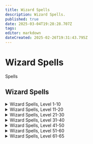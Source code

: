 ```yaml
---
title: Wizard Spells
description: Wizard Spells.
published: true
date: 2025-03-04T19:28:28.707Z
tags: 
editor: markdown
dateCreated: 2025-02-26T19:31:43.795Z
---
```


# Wizard Spells

Spells

## Wizard Spells

<details>
	<summary>Wizard Spells, Level 1-10 </summary>

|Spell Name|Level|
|---|---|
|<a href="https://www.thjdi.cc/spell/372" target="_blank">Blast of Cold</a>|1|
|<a href="https://www.thjdi.cc/spell/54" target="_blank">Frost Bolt</a>|1|
|<a href="https://www.thjdi.cc/spell/288" target="_blank">Minor Shielding</a>|1|
|<a href="https://www.thjdi.cc/spell/374" target="_blank">Numbing Cold</a>|1|
|<a href="https://www.thjdi.cc/spell/373" target="_blank">Sphere of Light</a>|1|
|<a href="https://www.thjdi.cc/spell/205" target="_blank">True North</a>|1|
|<a href="https://www.thjdi.cc/spell/51" target="_blank">Glimpse</a>|2|
|<a href="https://www.thjdi.cc/spell/378" target="_blank">O`Keil's Radiation</a>|2|
|<a href="https://www.thjdi.cc/spell/375" target="_blank">Fade</a>|3|
|<a href="https://www.thjdi.cc/spell/230" target="_blank">Root</a>|3|
|<a href="https://www.thjdi.cc/spell/36" target="_blank">Gate</a>|4|
|<a href="https://www.thjdi.cc/spell/80" target="_blank">See Invisible</a>|4|
|<a href="https://www.thjdi.cc/spell/376" target="_blank">Shock of Fire</a>|4|
|<a href="https://www.thjdi.cc/spell/379" target="_blank">Fingers of Fire</a>|5|
|<a href="https://www.thjdi.cc/spell/477" target="_blank">Fire Bolt</a>|5|
|<a href="https://www.thjdi.cc/spell/377" target="_blank">Icestrike</a>|6|
|<a href="https://www.thjdi.cc/spell/246" target="_blank">Lesser Shielding</a>|6|
|<a href="https://www.thjdi.cc/spell/232" target="_blank">Sense Summoned</a>|7|
|<a href="https://www.thjdi.cc/spell/354" target="_blank">Shadow Step</a>|7|
|<a href="https://www.thjdi.cc/spell/380" target="_blank">Column of Frost</a>|8|
|<a href="https://www.thjdi.cc/spell/323" target="_blank">Eye of Zomm</a>|8|
|<a href="https://www.thjdi.cc/spell/656" target="_blank">Shock of Ice</a>|8|
|<a href="https://www.thjdi.cc/spell/234" target="_blank">Halo of Light</a>|9|
|<a href="https://www.thjdi.cc/spell/381" target="_blank">Resistant Skin</a>|9|
|<a href="https://www.thjdi.cc/spell/2551" target="_blank">O`Keil's Embers</a>|10|
|<a href="https://www.thjdi.cc/spell/383" target="_blank">Shock of Lightning</a>|10|

</details>

<details>
	<summary>Wizard Spells, Level 11-20 </summary>

|Spell Name|Level|
|---|---|
|<a href="https://www.thjdi.cc/spell/48" target="_blank">Cancel Magic</a>|11|
|<a href="https://www.thjdi.cc/spell/529" target="_blank">Gaze</a>|11|
|<a href="https://www.thjdi.cc/spell/35" target="_blank">Bind Affinity</a>|12|
|<a href="https://www.thjdi.cc/spell/40971" target="_blank">Bind Affinity</a>|12|
|<a href="https://www.thjdi.cc/spell/85" target="_blank">Firestorm</a>|12|
|<a href="https://www.thjdi.cc/spell/382" target="_blank">Frost Spiral of Al'Kabor</a>|12|
|<a href="https://www.thjdi.cc/spell/236" target="_blank">Shieldskin</a>|13|
|<a href="https://www.thjdi.cc/spell/4252" target="_blank">Xalirilan's Lesser Appraisal</a>|13|
|<a href="https://www.thjdi.cc/spell/305" target="_blank">Identify</a>|14|
|<a href="https://www.thjdi.cc/spell/385" target="_blank">Project Lightning</a>|14|
|<a href="https://www.thjdi.cc/spell/4264" target="_blank">Xalirilan's Lesser Discombobulation</a>|14|
|<a href="https://www.thjdi.cc/spell/4276" target="_blank">Xalirilan's Lesser Extrication</a>|14|
|<a href="https://www.thjdi.cc/spell/657" target="_blank">Flame Shock</a>|15|
|<a href="https://www.thjdi.cc/spell/386" target="_blank">Pillar of Fire</a>|15|
|<a href="https://www.thjdi.cc/spell/309" target="_blank">Shielding</a>|15|
|<a href="https://www.thjdi.cc/spell/500" target="_blank">Bind Sight</a>|16|
|<a href="https://www.thjdi.cc/spell/7676" target="_blank">Focus Crude Spellcaster's Empowering Essence</a>|16|
|<a href="https://www.thjdi.cc/spell/7674" target="_blank">Focus Primitive Spellcaster's Empowering Essence</a>|16|
|<a href="https://www.thjdi.cc/spell/7675" target="_blank">Focus Rudimentary Spellcaster's Empowering Essence</a>|16|
|<a href="https://www.thjdi.cc/spell/679" target="_blank">Heat Sight</a>|16|
|<a href="https://www.thjdi.cc/spell/42" target="_blank">Invisibility</a>|16|
|<a href="https://www.thjdi.cc/spell/38" target="_blank">Lightning Bolt</a>|16|
|<a href="https://www.thjdi.cc/spell/22" target="_blank">Force Snap</a>|17|
|<a href="https://www.thjdi.cc/spell/131" target="_blank">Instill</a>|17|
|<a href="https://www.thjdi.cc/spell/2945" target="_blank">Nexus Gate</a>|17|
|<a href="https://www.thjdi.cc/spell/458" target="_blank">Fire Spiral of Al'Kabor</a>|18|
|<a href="https://www.thjdi.cc/spell/2552" target="_blank">Garrison's Mighty Mana Shock</a>|18|
|<a href="https://www.thjdi.cc/spell/2184" target="_blank">Lesser Evacuate</a>|18|
|<a href="https://www.thjdi.cc/spell/542" target="_blank">North Gate</a>|18|
|<a href="https://www.thjdi.cc/spell/578" target="_blank">Sight</a>|19|
|<a href="https://www.thjdi.cc/spell/503" target="_blank">Tishan's Clash</a>|19|
|<a href="https://www.thjdi.cc/spell/541" target="_blank">Tox Gate</a>|19|
|<a href="https://www.thjdi.cc/spell/10882" target="_blank">Blightfire Moors Gate</a>|20|
|<a href="https://www.thjdi.cc/spell/10881" target="_blank">Blightfire Moors Portal</a>|20|
|<a href="https://www.thjdi.cc/spell/108" target="_blank">Elemental Shield</a>|20|
|<a href="https://www.thjdi.cc/spell/543" target="_blank">Fay Gate</a>|20|
|<a href="https://www.thjdi.cc/spell/7677" target="_blank">Focus Makeshift Spellcaster's Empowering Essence</a>|20|
|<a href="https://www.thjdi.cc/spell/7689" target="_blank">Focus Mass Crude Spellcaster's Empowering Essence</a>|20|
|<a href="https://www.thjdi.cc/spell/7687" target="_blank">Focus Mass Primitive Spellcaster's Empowering Essence</a>|20|
|<a href="https://www.thjdi.cc/spell/7688" target="_blank">Focus Mass Rudimentary Spellcaster's Empowering Essence</a>|20|
|<a href="https://www.thjdi.cc/spell/2418" target="_blank">Grimling Gate</a>|20|
|<a href="https://www.thjdi.cc/spell/27749" target="_blank">Primary Anchor Gate</a>|20|
|<a href="https://www.thjdi.cc/spell/27753" target="_blank">Secondary Anchor Gate</a>|20|
|<a href="https://www.thjdi.cc/spell/10880" target="_blank">Translocate: Blightfire Moors</a>|20|

</details>

<details>
	<summary>Wizard Spells, Level 21-30 </summary>

|Spell Name|Level|
|---|---|
|<a href="https://www.thjdi.cc/spell/544" target="_blank">Common Gate</a>|21|
|<a href="https://www.thjdi.cc/spell/387" target="_blank">Leatherskin</a>|21|
|<a href="https://www.thjdi.cc/spell/3795" target="_blank">Stonebrunt Gate</a>|21|
|<a href="https://www.thjdi.cc/spell/261" target="_blank">Levitate</a>|22|
|<a href="https://www.thjdi.cc/spell/545" target="_blank">Nek Gate</a>|22|
|<a href="https://www.thjdi.cc/spell/547" target="_blank">Ro Gate</a>|22|
|<a href="https://www.thjdi.cc/spell/2423" target="_blank">Twilight Gate</a>|22|
|<a href="https://www.thjdi.cc/spell/546" target="_blank">Cazic Gate</a>|23|
|<a href="https://www.thjdi.cc/spell/467" target="_blank">Lightning Storm</a>|23|
|<a href="https://www.thjdi.cc/spell/65" target="_blank">Major Shielding</a>|23|
|<a href="https://www.thjdi.cc/spell/548" target="_blank">West Gate</a>|23|
|<a href="https://www.thjdi.cc/spell/4253" target="_blank">Xalirilan's Appraisal</a>|23|
|<a href="https://www.thjdi.cc/spell/461" target="_blank">Cast Force</a>|24|
|<a href="https://www.thjdi.cc/spell/462" target="_blank">Column of Lightning</a>|24|
|<a href="https://www.thjdi.cc/spell/1325" target="_blank">Combine Gate</a>|24|
|<a href="https://www.thjdi.cc/spell/7690" target="_blank">Focus Mass Makeshift Spellcaster's Empowering Essence</a>|24|
|<a href="https://www.thjdi.cc/spell/464" target="_blank">Frost Shock</a>|24|
|<a href="https://www.thjdi.cc/spell/4265" target="_blank">Xalirilan's Discombobulation</a>|24|
|<a href="https://www.thjdi.cc/spell/4277" target="_blank">Xalirilan's Extrication</a>|24|
|<a href="https://www.thjdi.cc/spell/2553" target="_blank">Minor Familiar</a>|25|
|<a href="https://www.thjdi.cc/spell/562" target="_blank">North Portal</a>|25|
|<a href="https://www.thjdi.cc/spell/3581" target="_blank">O`Keil's Levity</a>|25|
|<a href="https://www.thjdi.cc/spell/528" target="_blank">Yonder</a>|25|
|<a href="https://www.thjdi.cc/spell/468" target="_blank">Energy Storm</a>|26|
|<a href="https://www.thjdi.cc/spell/602" target="_blank">Evacuate: North</a>|26|
|<a href="https://www.thjdi.cc/spell/1899" target="_blank">Imbue Fire Opal</a>|26|
|<a href="https://www.thjdi.cc/spell/465" target="_blank">Inferno Shock</a>|26|
|<a href="https://www.thjdi.cc/spell/636" target="_blank">Bonds of Force</a>|27|
|<a href="https://www.thjdi.cc/spell/563" target="_blank">Fay Portal</a>|27|
|<a href="https://www.thjdi.cc/spell/3183" target="_blank">Knowledge Gate</a>|27|
|<a href="https://www.thjdi.cc/spell/3793" target="_blank">Stonebrunt Portal</a>|27|
|<a href="https://www.thjdi.cc/spell/3999" target="_blank">Mass Imbue Fire Opal</a>|28|
|<a href="https://www.thjdi.cc/spell/459" target="_blank">Shock Spiral of Al'Kabor</a>|28|
|<a href="https://www.thjdi.cc/spell/470" target="_blank">Thunder Strike</a>|28|
|<a href="https://www.thjdi.cc/spell/561" target="_blank">Tox Portal</a>|28|
|<a href="https://www.thjdi.cc/spell/2428" target="_blank">Dawnshroud Gate</a>|29|
|<a href="https://www.thjdi.cc/spell/2420" target="_blank">Grimling Portal</a>|29|
|<a href="https://www.thjdi.cc/spell/579" target="_blank">Magnify</a>|29|
|<a href="https://www.thjdi.cc/spell/2944" target="_blank">Nexus Portal</a>|29|
|<a href="https://www.thjdi.cc/spell/7678" target="_blank">Focus Elementary Spellcaster's Empowering Essence</a>|30|
|<a href="https://www.thjdi.cc/spell/393" target="_blank">Steelskin</a>|30|
|<a href="https://www.thjdi.cc/spell/471" target="_blank">Thunderclap</a>|30|

</details>

<details>
	<summary>Wizard Spells, Level 31-40 </summary>

|Spell Name|Level|
|---|---|
|<a href="https://www.thjdi.cc/spell/463" target="_blank">Circle of Force</a>|31|
|<a href="https://www.thjdi.cc/spell/1419" target="_blank">O`Keil's Flickering Flame</a>|31|
|<a href="https://www.thjdi.cc/spell/603" target="_blank">Evacuate: Fay</a>|32|
|<a href="https://www.thjdi.cc/spell/1744" target="_blank">Harvest</a>|32|
|<a href="https://www.thjdi.cc/spell/1417" target="_blank">Iceclad Gate</a>|32|
|<a href="https://www.thjdi.cc/spell/469" target="_blank">Lava Storm</a>|32|
|<a href="https://www.thjdi.cc/spell/564" target="_blank">Nek Portal</a>|32|
|<a href="https://www.thjdi.cc/spell/565" target="_blank">Cazic Portal</a>|33|
|<a href="https://www.thjdi.cc/spell/66" target="_blank">Greater Shielding</a>|33|
|<a href="https://www.thjdi.cc/spell/1418" target="_blank">Iceclad Portal</a>|33|
|<a href="https://www.thjdi.cc/spell/2425" target="_blank">Twilight Portal</a>|33|
|<a href="https://www.thjdi.cc/spell/4254" target="_blank">Xalirilan's Greater Appraisal</a>|33|
|<a href="https://www.thjdi.cc/spell/1516" target="_blank">Combine Portal</a>|34|
|<a href="https://www.thjdi.cc/spell/7691" target="_blank">Focus Mass Elementary Spellcaster's Empowering Essence</a>|34|
|<a href="https://www.thjdi.cc/spell/2026" target="_blank">Great Divide Gate</a>|34|
|<a href="https://www.thjdi.cc/spell/658" target="_blank">Ice Shock</a>|34|
|<a href="https://www.thjdi.cc/spell/49" target="_blank">Nullify Magic</a>|34|
|<a href="https://www.thjdi.cc/spell/4266" target="_blank">Xalirilan's Greater Discombobulation</a>|34|
|<a href="https://www.thjdi.cc/spell/4278" target="_blank">Xalirilan's Greater Extrication</a>|34|
|<a href="https://www.thjdi.cc/spell/566" target="_blank">Common Portal</a>|35|
|<a href="https://www.thjdi.cc/spell/2554" target="_blank">Elnerick's Entombment of Ice</a>|35|
|<a href="https://www.thjdi.cc/spell/460" target="_blank">Force Spiral of Al'Kabor</a>|35|
|<a href="https://www.thjdi.cc/spell/27751" target="_blank">Primary Anchor Portal</a>|35|
|<a href="https://www.thjdi.cc/spell/27755" target="_blank">Secondary Anchor Portal</a>|35|
|<a href="https://www.thjdi.cc/spell/1338" target="_blank">Translocate: North</a>|35|
|<a href="https://www.thjdi.cc/spell/3833" target="_blank">Translocate: Stonebrunt</a>|35|
|<a href="https://www.thjdi.cc/spell/1423" target="_blank">Great Divide Portal</a>|36|
|<a href="https://www.thjdi.cc/spell/567" target="_blank">Ro Portal</a>|36|
|<a href="https://www.thjdi.cc/spell/1738" target="_blank">Tishan's Relocation</a>|36|
|<a href="https://www.thjdi.cc/spell/1336" target="_blank">Translocate: Fay</a>|36|
|<a href="https://www.thjdi.cc/spell/2943" target="_blank">Translocate: Nexus</a>|36|
|<a href="https://www.thjdi.cc/spell/752" target="_blank">Concussion</a>|37|
|<a href="https://www.thjdi.cc/spell/466" target="_blank">Lightning Shock</a>|37|
|<a href="https://www.thjdi.cc/spell/1739" target="_blank">Markar's Relocation</a>|37|
|<a href="https://www.thjdi.cc/spell/1337" target="_blank">Translocate: Tox</a>|37|
|<a href="https://www.thjdi.cc/spell/568" target="_blank">West Portal</a>|37|
|<a href="https://www.thjdi.cc/spell/539" target="_blank">Chill Sight</a>|38|
|<a href="https://www.thjdi.cc/spell/604" target="_blank">Evacuate: Ro</a>|38|
|<a href="https://www.thjdi.cc/spell/3180" target="_blank">Knowledge Portal</a>|38|
|<a href="https://www.thjdi.cc/spell/84" target="_blank">Shifting Sight</a>|38|
|<a href="https://www.thjdi.cc/spell/1339" target="_blank">Translocate: Combine</a>|38|
|<a href="https://www.thjdi.cc/spell/2027" target="_blank">Wakening Lands Gate</a>|38|
|<a href="https://www.thjdi.cc/spell/2028" target="_blank">Cobalt Scar Gate</a>|39|
|<a href="https://www.thjdi.cc/spell/2430" target="_blank">Dawnshroud Portal</a>|39|
|<a href="https://www.thjdi.cc/spell/132" target="_blank">Immobilize</a>|39|
|<a href="https://www.thjdi.cc/spell/1420" target="_blank">Invisibility to Undead</a>|39|
|<a href="https://www.thjdi.cc/spell/2421" target="_blank">Translocate: Grimling</a>|39|
|<a href="https://www.thjdi.cc/spell/394" target="_blank">Diamondskin</a>|40|
|<a href="https://www.thjdi.cc/spell/7679" target="_blank">Focus Modest Spellcaster's Empowering Essence</a>|40|
|<a href="https://www.thjdi.cc/spell/27757" target="_blank">Primary Anchor Push</a>|40|
|<a href="https://www.thjdi.cc/spell/27758" target="_blank">Secondary Anchor Push</a>|40|
|<a href="https://www.thjdi.cc/spell/1372" target="_blank">Translocate: Common</a>|40|
|<a href="https://www.thjdi.cc/spell/27750" target="_blank">Translocate: Primary Anchor</a>|40|
|<a href="https://www.thjdi.cc/spell/27754" target="_blank">Translocate: Secondary Anchor</a>|40|
|<a href="https://www.thjdi.cc/spell/3811" target="_blank">Vision Shift</a>|40|

</details>

<details>
	<summary>Wizard Spells, Level 41-50 </summary>

|Spell Name|Level|
|---|---|
|<a href="https://www.thjdi.cc/spell/23" target="_blank">Force Strike</a>|41|
|<a href="https://www.thjdi.cc/spell/660" target="_blank">Frost Storm</a>|41|
|<a href="https://www.thjdi.cc/spell/1371" target="_blank">Translocate: Nek</a>|41|
|<a href="https://www.thjdi.cc/spell/2426" target="_blank">Translocate: Twilight</a>|41|
|<a href="https://www.thjdi.cc/spell/109" target="_blank">Elemental Armor</a>|42|
|<a href="https://www.thjdi.cc/spell/605" target="_blank">Evacuate: Nek</a>|42|
|<a href="https://www.thjdi.cc/spell/1374" target="_blank">Translocate: West</a>|42|
|<a href="https://www.thjdi.cc/spell/1399" target="_blank">Wakening Lands Portal</a>|42|
|<a href="https://www.thjdi.cc/spell/1425" target="_blank">Cobalt Scar Portal</a>|43|
|<a href="https://www.thjdi.cc/spell/659" target="_blank">Conflagration</a>|43|
|<a href="https://www.thjdi.cc/spell/73" target="_blank">Gravity Flux</a>|43|
|<a href="https://www.thjdi.cc/spell/1373" target="_blank">Translocate: Ro</a>|43|
|<a href="https://www.thjdi.cc/spell/67" target="_blank">Arch Shielding</a>|44|
|<a href="https://www.thjdi.cc/spell/4099" target="_blank">Bounce</a>|44|
|<a href="https://www.thjdi.cc/spell/1421" target="_blank">Enticement of Flame</a>|44|
|<a href="https://www.thjdi.cc/spell/7692" target="_blank">Focus Mass Modest Spellcaster's Empowering Essence</a>|44|
|<a href="https://www.thjdi.cc/spell/1375" target="_blank">Translocate: Cazic</a>|44|
|<a href="https://www.thjdi.cc/spell/2555" target="_blank">Lesser Familiar</a>|45|
|<a href="https://www.thjdi.cc/spell/733" target="_blank">Supernova</a>|45|
|<a href="https://www.thjdi.cc/spell/2022" target="_blank">Translocate: Iceclad</a>|45|
|<a href="https://www.thjdi.cc/spell/3181" target="_blank">Translocate: Knowledge</a>|45|
|<a href="https://www.thjdi.cc/spell/666" target="_blank">Alter Plane: Hate</a>|46|
|<a href="https://www.thjdi.cc/spell/3849" target="_blank">Alter Plane: Hate II</a>|46|
|<a href="https://www.thjdi.cc/spell/674" target="_blank">Alter Plane: Sky</a>|46|
|<a href="https://www.thjdi.cc/spell/2023" target="_blank">Translocate: Great Divide</a>|46|
|<a href="https://www.thjdi.cc/spell/606" target="_blank">Evacuate: West</a>|47|
|<a href="https://www.thjdi.cc/spell/612" target="_blank">Markar's Clash</a>|47|
|<a href="https://www.thjdi.cc/spell/755" target="_blank">Rend</a>|47|
|<a href="https://www.thjdi.cc/spell/2024" target="_blank">Translocate: Wakening Lands</a>|47|
|<a href="https://www.thjdi.cc/spell/133" target="_blank">Paralyzing Earth</a>|48|
|<a href="https://www.thjdi.cc/spell/2025" target="_blank">Translocate: Cobalt Scar</a>|48|
|<a href="https://www.thjdi.cc/spell/731" target="_blank">Wrath of Al'Kabor</a>|48|
|<a href="https://www.thjdi.cc/spell/732" target="_blank">Ice Comet</a>|49|
|<a href="https://www.thjdi.cc/spell/2431" target="_blank">Translocate: Dawnshroud</a>|49|
|<a href="https://www.thjdi.cc/spell/4067" target="_blank">Ward of Calrena</a>|49|
|<a href="https://www.thjdi.cc/spell/7680" target="_blank">Focus Simple Spellcaster's Empowering Essence</a>|50|
|<a href="https://www.thjdi.cc/spell/2894" target="_blank">Levitation</a>|50|
|<a href="https://www.thjdi.cc/spell/1422" target="_blank">Translocate</a>|50|

</details>

<details>
	<summary>Wizard Spells, Level 51-60 </summary>

|Spell Name|Level|
|---|---|
|<a href="https://www.thjdi.cc/spell/8968" target="_blank">Arcstone Gate</a>|51|
|<a href="https://www.thjdi.cc/spell/8966" target="_blank">Arcstone Portal</a>|51|
|<a href="https://www.thjdi.cc/spell/1631" target="_blank">Atol's Spectral Shackles</a>|51|
|<a href="https://www.thjdi.cc/spell/1637" target="_blank">Draught of Fire</a>|51|
|<a href="https://www.thjdi.cc/spell/16228" target="_blank">Focus of Arcanum</a>|51|
|<a href="https://www.thjdi.cc/spell/1646" target="_blank">Pillar of Frost</a>|51|
|<a href="https://www.thjdi.cc/spell/1634" target="_blank">Tishan's Discord</a>|51|
|<a href="https://www.thjdi.cc/spell/8238" target="_blank">Undershore Gate</a>|51|
|<a href="https://www.thjdi.cc/spell/8236" target="_blank">Undershore Portal</a>|51|
|<a href="https://www.thjdi.cc/spell/1627" target="_blank">Abscond</a>|52|
|<a href="https://www.thjdi.cc/spell/5734" target="_blank">Barindu Gate</a>|52|
|<a href="https://www.thjdi.cc/spell/3706" target="_blank">Frozen Harpoon</a>|52|
|<a href="https://www.thjdi.cc/spell/1642" target="_blank">Lure of Frost</a>|52|
|<a href="https://www.thjdi.cc/spell/1609" target="_blank">Manaskin</a>|52|
|<a href="https://www.thjdi.cc/spell/4963" target="_blank">Natimbi Gate</a>|52|
|<a href="https://www.thjdi.cc/spell/1649" target="_blank">Tears of Druzzil</a>|52|
|<a href="https://www.thjdi.cc/spell/1334" target="_blank">Translocate: Group</a>|52|
|<a href="https://www.thjdi.cc/spell/1526" target="_blank">Annul Magic</a>|53|
|<a href="https://www.thjdi.cc/spell/6181" target="_blank">Bloodfields Gate</a>|53|
|<a href="https://www.thjdi.cc/spell/1650" target="_blank">Inferno of Al'Kabor</a>|53|
|<a href="https://www.thjdi.cc/spell/1653" target="_blank">Jyll's Static Pulse</a>|53|
|<a href="https://www.thjdi.cc/spell/3582" target="_blank">Elemental Cloak</a>|54|
|<a href="https://www.thjdi.cc/spell/2557" target="_blank">Familiar</a>|54|
|<a href="https://www.thjdi.cc/spell/7693" target="_blank">Focus Mass Simple Spellcaster's Empowering Essence</a>|54|
|<a href="https://www.thjdi.cc/spell/4070" target="_blank">Magi Ward</a>|54|
|<a href="https://www.thjdi.cc/spell/4965" target="_blank">Natimbi Portal</a>|54|
|<a href="https://www.thjdi.cc/spell/1645" target="_blank">Pillar of Lightning</a>|54|
|<a href="https://www.thjdi.cc/spell/1610" target="_blank">Shield of the Magi</a>|54|
|<a href="https://www.thjdi.cc/spell/1656" target="_blank">Thunderbolt</a>|54|
|<a href="https://www.thjdi.cc/spell/1639" target="_blank">Voltaic Draught</a>|54|
|<a href="https://www.thjdi.cc/spell/5732" target="_blank">Barindu Portal</a>|55|
|<a href="https://www.thjdi.cc/spell/6183" target="_blank">Bloodfields Portal</a>|55|
|<a href="https://www.thjdi.cc/spell/1643" target="_blank">Draught of Jiva</a>|55|
|<a href="https://www.thjdi.cc/spell/8932" target="_blank">Fire Mark</a>|55|
|<a href="https://www.thjdi.cc/spell/7681" target="_blank">Focus Spellcaster's Empowering Essence</a>|55|
|<a href="https://www.thjdi.cc/spell/1406" target="_blank">Improved Invisibility</a>|55|
|<a href="https://www.thjdi.cc/spell/1638" target="_blank">Lure of Flame</a>|55|
|<a href="https://www.thjdi.cc/spell/1632" target="_blank">Plainsight</a>|55|
|<a href="https://www.thjdi.cc/spell/1648" target="_blank">Tears of Solusek</a>|55|
|<a href="https://www.thjdi.cc/spell/8969" target="_blank">Translocate: Arcstone</a>|55|
|<a href="https://www.thjdi.cc/spell/8239" target="_blank">Translocate: Undershore</a>|55|
|<a href="https://www.thjdi.cc/spell/2558" target="_blank">Decession</a>|56|
|<a href="https://www.thjdi.cc/spell/1654" target="_blank">Jyll's Zephyr of Ice</a>|56|
|<a href="https://www.thjdi.cc/spell/1635" target="_blank">Markar's Discord</a>|56|
|<a href="https://www.thjdi.cc/spell/1651" target="_blank">Retribution of Al'Kabor</a>|56|
|<a href="https://www.thjdi.cc/spell/1641" target="_blank">Draught of Ice</a>|57|
|<a href="https://www.thjdi.cc/spell/1628" target="_blank">Evacuate</a>|57|
|<a href="https://www.thjdi.cc/spell/1720" target="_blank">Eye of Tallon</a>|57|
|<a href="https://www.thjdi.cc/spell/4068" target="_blank">Guard of Calrena</a>|57|
|<a href="https://www.thjdi.cc/spell/1644" target="_blank">Pillar of Flame</a>|57|
|<a href="https://www.thjdi.cc/spell/4964" target="_blank">Translocate: Natimbi</a>|57|
|<a href="https://www.thjdi.cc/spell/1633" target="_blank">Fetter</a>|58|
|<a href="https://www.thjdi.cc/spell/1640" target="_blank">Lure of Lightning</a>|58|
|<a href="https://www.thjdi.cc/spell/1728" target="_blank">Manasink</a>|58|
|<a href="https://www.thjdi.cc/spell/4100" target="_blank">Reflect</a>|58|
|<a href="https://www.thjdi.cc/spell/2559" target="_blank">Spellshield</a>|58|
|<a href="https://www.thjdi.cc/spell/1647" target="_blank">Tears of Prexus</a>|58|
|<a href="https://www.thjdi.cc/spell/6182" target="_blank">Translocate: Bloodfields</a>|58|
|<a href="https://www.thjdi.cc/spell/1722" target="_blank">Flaming Sword of Xuzl</a>|59|
|<a href="https://www.thjdi.cc/spell/7694" target="_blank">Focus Mass Spellcaster's Empowering Essence</a>|59|
|<a href="https://www.thjdi.cc/spell/1636" target="_blank">Invert Gravity</a>|59|
|<a href="https://www.thjdi.cc/spell/1655" target="_blank">Jyll's Wave of Heat</a>|59|
|<a href="https://www.thjdi.cc/spell/1652" target="_blank">Vengeance of Al'Kabor</a>|59|
|<a href="https://www.thjdi.cc/spell/2116" target="_blank">Ancient: Destruction of Ice</a>|60|
|<a href="https://www.thjdi.cc/spell/2117" target="_blank">Ancient: Greater Concussion</a>|60|
|<a href="https://www.thjdi.cc/spell/1724" target="_blank">Disintegrate</a>|60|
|<a href="https://www.thjdi.cc/spell/2883" target="_blank">Elnerick's Electrical Rending</a>|60|
|<a href="https://www.thjdi.cc/spell/7682" target="_blank">Focus Refined Spellcaster's Empowering Essence</a>|60|
|<a href="https://www.thjdi.cc/spell/2884" target="_blank">Garrison's Superior Sundering</a>|60|
|<a href="https://www.thjdi.cc/spell/2560" target="_blank">Greater Familiar</a>|60|
|<a href="https://www.thjdi.cc/spell/1311" target="_blank">Hsagra's Wrath</a>|60|
|<a href="https://www.thjdi.cc/spell/1426" target="_blank">Ice Spear of Solist</a>|60|
|<a href="https://www.thjdi.cc/spell/1769" target="_blank">Lure of Ice</a>|60|
|<a href="https://www.thjdi.cc/spell/1310" target="_blank">Porlos' Fury</a>|60|
|<a href="https://www.thjdi.cc/spell/10879" target="_blank">Sunderock Springs Gate</a>|60|
|<a href="https://www.thjdi.cc/spell/10878" target="_blank">Sunderock Springs Portal</a>|60|
|<a href="https://www.thjdi.cc/spell/1658" target="_blank">Sunstrike</a>|60|
|<a href="https://www.thjdi.cc/spell/33099" target="_blank">Teleport Guild Hall Anchor</a>|60|
|<a href="https://www.thjdi.cc/spell/41188" target="_blank">Teleport Guild Hall Anchor</a>|60|
|<a href="https://www.thjdi.cc/spell/27752" target="_blank">Teleport Primary Anchor </a>|60|
|<a href="https://www.thjdi.cc/spell/27756" target="_blank">Teleport Secondary Anchor </a>|60|
|<a href="https://www.thjdi.cc/spell/5735" target="_blank">Translocate: Barindu</a>|60|
|<a href="https://www.thjdi.cc/spell/10877" target="_blank">Translocate: Sunderock Springs</a>|60|
|<a href="https://www.thjdi.cc/spell/1657" target="_blank">Winds of Gelid</a>|60|

</details>

<details>
	<summary>Wizard Spells, Level 61-65 </summary>

|Spell Name|Level|
|---|---|
|<a href="https://www.thjdi.cc/spell/6737" target="_blank">Claw of Frost</a>|61|
|<a href="https://www.thjdi.cc/spell/3194" target="_blank">Greater Fetter</a>|61|
|<a href="https://www.thjdi.cc/spell/3328" target="_blank">Lure of Thunder</a>|61|
|<a href="https://www.thjdi.cc/spell/3326" target="_blank">Resistant Armor</a>|61|
|<a href="https://www.thjdi.cc/spell/3300" target="_blank">Shield of the Arcane</a>|61|
|<a href="https://www.thjdi.cc/spell/3327" target="_blank">Tears of Ro</a>|61|
|<a href="https://www.thjdi.cc/spell/3330" target="_blank">Draught of Ro</a>|62|
|<a href="https://www.thjdi.cc/spell/3329" target="_blank">Elemental Barrier</a>|62|
|<a href="https://www.thjdi.cc/spell/3331" target="_blank">Lure of Ro</a>|62|
|<a href="https://www.thjdi.cc/spell/6176" target="_blank">Slaughter Gate</a>|62|
|<a href="https://www.thjdi.cc/spell/3243" target="_blank">Teleport</a>|62|
|<a href="https://www.thjdi.cc/spell/3335" target="_blank">Agnarr's Thunder</a>|63|
|<a href="https://www.thjdi.cc/spell/3976" target="_blank">Draught of Lightning</a>|63|
|<a href="https://www.thjdi.cc/spell/3334" target="_blank">Draught of Thunder</a>|63|
|<a href="https://www.thjdi.cc/spell/3301" target="_blank">Force Shield</a>|63|
|<a href="https://www.thjdi.cc/spell/3337" target="_blank">Iceflame of E`ci</a>|63|
|<a href="https://www.thjdi.cc/spell/4071" target="_blank">Mana Ward</a>|63|
|<a href="https://www.thjdi.cc/spell/3336" target="_blank">Draught of E`ci</a>|64|
|<a href="https://www.thjdi.cc/spell/7695" target="_blank">Focus Mass Refined Spellcaster's Empowering Essence</a>|64|
|<a href="https://www.thjdi.cc/spell/4066" target="_blank">Ice Meteor</a>|64|
|<a href="https://www.thjdi.cc/spell/11985" target="_blank">Katta Castrum Gate</a>|64|
|<a href="https://www.thjdi.cc/spell/4069" target="_blank">Protection of Calrena</a>|64|
|<a href="https://www.thjdi.cc/spell/3302" target="_blank">Shield of Maelin</a>|64|
|<a href="https://www.thjdi.cc/spell/6178" target="_blank">Slaughter Portal</a>|64|
|<a href="https://www.thjdi.cc/spell/3189" target="_blank">Tears of Arlyxir</a>|64|
|<a href="https://www.thjdi.cc/spell/3333" target="_blank">Telekin</a>|64|
|<a href="https://www.thjdi.cc/spell/4981" target="_blank">Ancient: Strike of Chaos</a>|65|
|<a href="https://www.thjdi.cc/spell/4905" target="_blank">Black Ice</a>|65|
|<a href="https://www.thjdi.cc/spell/7683" target="_blank">Focus Intricate Spellcaster's Empowering Essence</a>|65|
|<a href="https://www.thjdi.cc/spell/5458" target="_blank">Gelidin Comet</a>|65|
|<a href="https://www.thjdi.cc/spell/3244" target="_blank">Greater Decession</a>|65|
|<a href="https://www.thjdi.cc/spell/3191" target="_blank">Shock of Magic</a>|65|
|<a href="https://www.thjdi.cc/spell/3339" target="_blank">Strike of Solusek</a>|65|
|<a href="https://www.thjdi.cc/spell/3332" target="_blank">Tears of Marr</a>|65|
|<a href="https://www.thjdi.cc/spell/4907" target="_blank">Telaka</a>|65|
|<a href="https://www.thjdi.cc/spell/4906" target="_blank">White Fire</a>|65|

</details>